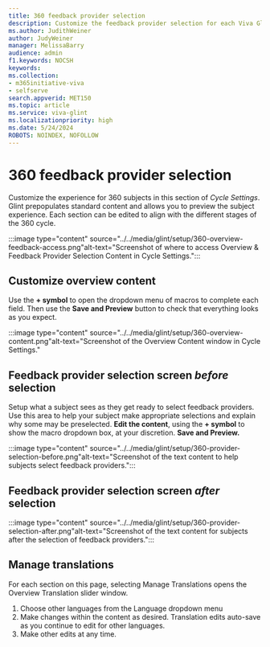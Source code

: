 ```yaml
---
title: 360 feedback provider selection
description: Customize the feedback provider selection for each Viva Glint 360 program subject.
ms.author: JudithWeiner
author: JudyWeiner
manager: MelissaBarry
audience: admin
f1.keywords: NOCSH
keywords: 
ms.collection:  
- m365initiative-viva
- selfserve 
search.appverid: MET150 
ms.topic: article
ms.service: viva-glint
ms.localizationpriority: high
ms.date: 5/24/2024
ROBOTS: NOINDEX, NOFOLLOW
---
```


# 360 feedback provider selection

Customize the experience for 360 subjects in this section of *Cycle Settings*. Glint prepopulates standard content and allows you to preview the subject experience. Each section can be edited to align with the different stages of the 360 cycle.

:::image type="content" source="../../media/glint/setup/360-overview-feedback-access.png"alt-text="Screenshot of where to access Overview & Feedback Provider Selection Content in Cycle Settings.":::

## Customize overview content

Use the **+ symbol** to open the dropdown menu of macros to complete each field. Then use the **Save and Preview** button to check that everything looks as you expect.

:::image type="content" source="../../media/glint/setup/360-overview-content.png"alt-text="Screenshot of the Overview Content window in Cycle Settings." 

## Feedback provider selection screen *before* selection

Setup what a subject sees as they get ready to select feedback providers. Use this area to help your subject make appropriate selections and explain why some may be preselected. **Edit the content**, using the **+ symbol** to show the macro dropdown box, at your discretion. **Save and Preview.**

:::image type="content" source="../../media/glint/setup/360-provider-selection-before.png"alt-text="Screenshot of the text content to help subjects select feedback providers.":::

## Feedback provider selection screen *after* selection

:::image type="content" source="../../media/glint/setup/360-provider-selection-after.png"alt-text="Screenshot of the text content for subjects after the selection of feedback providers.":::

## Manage translations

For each section on this page, selecting Manage Translations opens the Overview Translation slider window.

1. Choose other languages from the Language dropdown menu
2. Make changes within the content as desired. Translation edits auto-save as you continue to edit for other languages.
3. Make other edits at any time.


